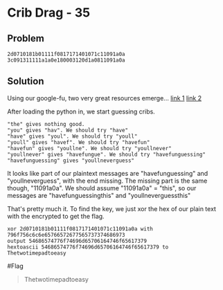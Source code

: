 # Crib Drag - 35

## Problem
```
2d0710181b01111f0817171401071c11091a0a
3c091311111a1a0e180003120d1a0811091a0a
```
## Solution

Using our google-fu, two very great resources emerge... [link 1](http://travisdazell.blogspot.com/2012/11/many-time-pad-attack-crib-drag.html) [link 2](https://cryptocult.wordpress.com/cyber-challenges/stanford-cryptography-i-programs/program-1/)


After loading the python in, we start guessing cribs.
```
"the" gives nothing good.
"you" gives "hav". We should try "have"
"have" gives "youl". We should try "youll"
"youll" gives "havef". We should try "havefun"
"havefun" gives "youllne". We should try "youllnever"
"youllnever" gives "havefungue". We should try "havefunguessing"
"havefunguessing" gives "youllneverguess"
```
It looks like part of our plaintext messages are "havefunguessing" and "youllneverguess", with the end missing. The missing part is the same though, "11091a0a". We should assume "11091a0a" = "this", so our messages are "havefunguessingthis" and "youllneverguessthis"


That's pretty much it. To find the key, we just xor the hex of our plain text with the encrypted to get the flag.
```
xor 2d0710181b01111f0817171401071c11091a0a with 796f756c6c6e65766572677565737374686973
output 54686574776f74696d65706164746f65617379
hextoascii 54686574776f74696d65706164746f65617379 to Thetwotimepadtoeasy
```

#Flag
>Thetwotimepadtoeasy
